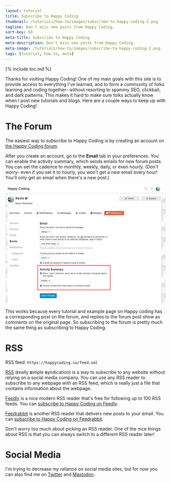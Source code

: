 ```yaml
---
layout: tutorial
title: Subscribe to Happy Coding
thumbnail: /tutorials/how-to/images/subscribe-to-happy-coding-2.png
tagline: Don't miss new posts from Happy Coding.
sort-key: 60
meta-title: Subscribe to Happy Coding
meta-description: Don't miss new posts from Happy Coding.
meta-image: /tutorials/how-to/images/subscribe-to-happy-coding-2.png
tags: [tutorial, how-to, meta]
---
```


{% include toc.md %}

Thanks for visiting Happy Coding! One of my main goals with this site is to provide access to everything I've learned, and to form a community of folks learning and coding together- without resorting to spammy SEO, clickbait, and dark patterns. This makes it hard to make sure folks actually know when I post new tutorials and blogs. Here are a couple ways to keep up with Happy Coding!

# The Forum

The easiest way to subscribe to Happy Coding is by creating an account on [the Happy Coding forum](https://forum.happycoding.io).

After you create an account, go to the **Email** tab in your preferences. You can enable the activity summary, which sends emails for new forum posts. You can set the cadence to monthly, weekly, daily, or even hourly. (Don't worry- even if you set it to hourly, you won't get a new email every hour! You'll only get an email when there's a new post.)

![Happy Coding forum preferences page](/tutorials/how-to/images/subscribe-to-happy-coding-1.png)

This works because every tutorial and example page on Happy coding has a corresponding post on the forum, and replies to the forum post show as comments on the original page. So subscribing to the forum is pretty much the same thing as subscribing to Happy Coding.

# RSS

RSS feed: `https://happycoding.io/feed.xml`

[RSS](https://en.wikipedia.org/wiki/RSS) (**r**eally **s**imple **s**yndication) is a way to subscribe to any website without relying on a social media company. You can use any RSS reader to subscribe to any webpage with an RSS feed, which is really just a file that contains information about the webpage.

[Feedly](https://feedly.com) is a nice modern RSS reader that's free for following up to 100 RSS feeds. You can [subscribe to Happy Coding on Feedly](https://feedly.com/i/subscription/feed%2Fhttps%3A%2F%2Fhappycoding.io%2Ffeed.xml).

[Feedrabbit](https://feedrabbit.com) is another RSS reader that delivers new posts to your email. You can [subscribe to Happy Coding on Feedrabbit](https://feedrabbit.com/subscriptions/new?url=happycoding.io).

Don't worry too much about picking an RSS reader. One of the nice things about RSS is that you can always switch to a different RSS reader later!

# Social Media

I'm trying to decrease my reliance on social media sites, but for now you can also find me on [Twitter](https://twitter.com/TheKevinWorkman) and [Mastodon](https://mastodon.social/@KevinWorkman).
